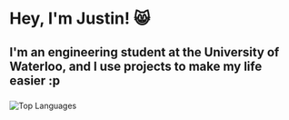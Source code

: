 # Hey, I'm Justin! 😸

## I'm an engineering student at the University of Waterloo, and I use projects to make my life easier :p


### 
![Top Languages](https://github-readme-stats.vercel.app/api/top-langs/?username=justinlam747&layout=compact&theme=radical)
